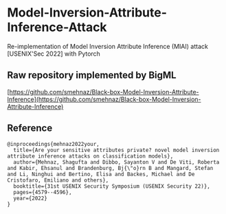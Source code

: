 # Model-Inversion-Attribute-Inference-Attack
 Re-implementation of Model Inversion Attribute Inference (MIAI) attack [USENIX'Sec 2022] with Pytorch

## Raw repository implemented by BigML
[https://github.com/smehnaz/Black-box-Model-Inversion-Attribute-Inference](https://github.com/smehnaz/Black-box-Model-Inversion-Attribute-Inference)

## Reference
```
@inproceedings{mehnaz2022your,
  title={Are your sensitive attributes private? novel model inversion attribute inference attacks on classification models},
  author={Mehnaz, Shagufta and Dibbo, Sayanton V and De Viti, Roberta and Kabir, Ehsanul and Brandenburg, Bj{\"o}rn B and Mangard, Stefan and Li, Ninghui and Bertino, Elisa and Backes, Michael and De Cristofaro, Emiliano and others},
  booktitle={31st USENIX Security Symposium (USENIX Security 22)},
  pages={4579--4596},
  year={2022}
}
```
